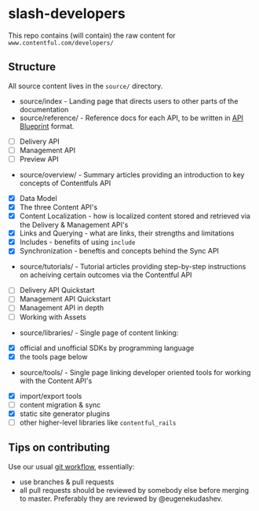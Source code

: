 # slash-developers

This repo contains (will contain) the raw content for `www.contentful.com/developers/`

## Structure

All source content lives in the `source/` directory.

 - source/index - Landing page that directs users to other parts of the documentation
 - source/reference/ - Reference docs for each API, to be written in [API Blueprint](https://apiblueprint.org) format.
  - [ ] Delivery API
  - [ ] Management API
  - [ ] Preview API
 - source/overview/ - Summary articles providing an introduction to key concepts of Contentfuls API
  - [X] Data Model
  - [X] The three Content API's
  - [X] Content Localization - how is localized content stored and retrieved via the Delivery & Management API's
  - [X] Links and Querying - what are links, their strengths and limitations
  - [X] Includes - benefits of using `include`
  - [X] Synchronization - beneftis and concepts behind the Sync API
 - source/tutorials/ - Tutorial articles providing step-by-step instructions on acheiving certain outcomes via the Contentful API
  - [ ] Delivery API Quickstart
  - [ ] Management API Quickstart
  - [ ] Management API in depth
  - [ ] Working with Assets
 - source/libraries/ - Single page of content linking:
  - [X] official and unofficial SDKs by programming language
  - [X] the tools page below
 - source/tools/ - Single page linking developer oriented tools for working with the Content API's
  - [X] import/export tools
  - [ ] content migration & sync
  - [X] static site generator plugins
  - [ ] other higher-level libraries like `contentful_rails`

## Tips on contributing

Use our usual [git workflow](https://contentful.atlassian.net/wiki/display/ENG/Git+and+Github+workflow), essentially:

 - use branches & pull requests
 - all pull requests should be reviewed by somebody else before merging to master. Preferably they are reviewed by @eugenekudashev.
